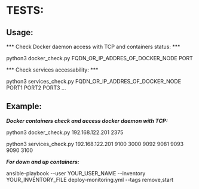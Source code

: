 TESTS:
=========

Usage:
----------------

*** Check Docker daemon access with TCP and containers status: ***

python3 docker_check.py FQDN_OR_IP_ADDRES_OF_DOCKER_NODE PORT

*** Check services accessability: ***

python3 services_check.py FQDN_OR_IP_ADDRES_OF_DOCKER_NODE PORT1 PORT2 PORT3 ...

Example:
----------------

***Docker containers check and access docker daemon with TCP:***

python3 docker_check.py 192.168.122.201 2375

python3 services_check.py 192.168.122.201 9100 3000 9092 9081 9093 9090 3100

***For down and up containers:***

ansible-playbook --user YOUR_USER_NAME --inventory YOUR_INVENTORY_FILE deploy-monitoring.yml --tags remove,start

